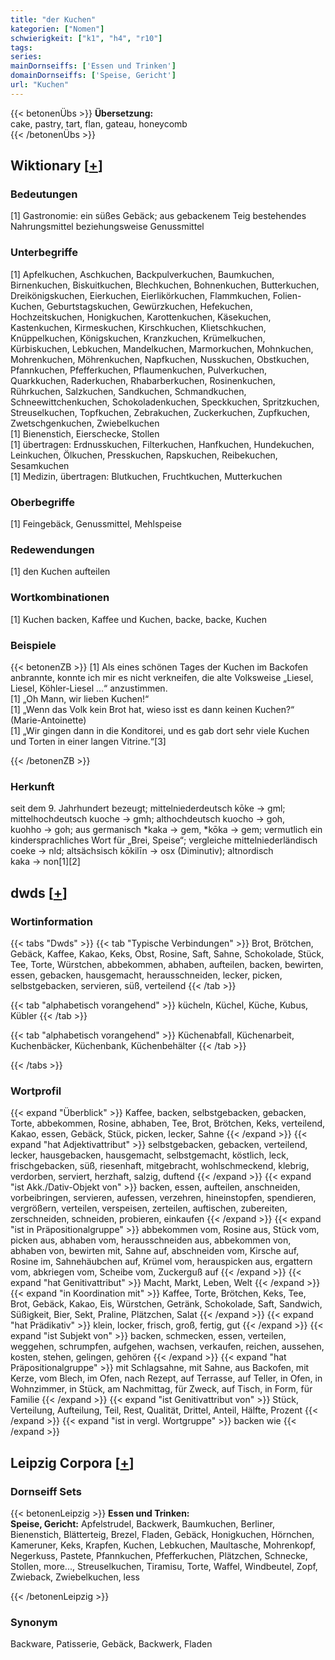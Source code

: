 ```yaml
---
title: "der Kuchen"
kategorien: ["Nomen"]
schwierigkeit: ["k1", "h4", "r10"]
tags:
series:
mainDornseiffs: ['Essen und Trinken']
domainDornseiffs: ['Speise, Gericht']
url: "Kuchen"
---
```


{{< betonenÜbs >}}
**Übersetzung:**  
cake, pastry, tart, flan, gateau, honeycomb  
{{< /betonenÜbs >}}

## Wiktionary [[+](https://de.wiktionary.org/wiki/Kuchen)]

### Bedeutungen
[1] Gastronomie: ein süßes Gebäck; aus gebackenem Teig bestehendes Nahrungsmittel beziehungsweise Genussmittel  

### Unterbegriffe
[1] Apfelkuchen, Aschkuchen, Backpulverkuchen, Baumkuchen, Birnenkuchen, Biskuitkuchen, Blechkuchen, Bohnenkuchen, Butterkuchen, Dreikönigskuchen, Eierkuchen, Eierlikörkuchen, Flammkuchen, Folien-Kuchen, Geburtstagskuchen, Gewürzkuchen, Hefekuchen, Hochzeitskuchen, Honigkuchen, Karottenkuchen, Käsekuchen, Kastenkuchen, Kirmeskuchen, Kirschkuchen, Klietschkuchen, Knüppelkuchen, Königskuchen, Kranzkuchen, Krümelkuchen, Kürbiskuchen, Lebkuchen, Mandelkuchen, Marmorkuchen, Mohnkuchen, Mohrenkuchen, Möhrenkuchen, Napfkuchen, Nusskuchen, Obstkuchen, Pfannkuchen, Pfefferkuchen, Pflaumenkuchen, Pulverkuchen, Quarkkuchen, Raderkuchen, Rhabarberkuchen, Rosinenkuchen, Rührkuchen, Salzkuchen, Sandkuchen, Schmandkuchen, Schneewittchenkuchen, Schokoladenkuchen, Speckkuchen, Spritzkuchen, Streuselkuchen, Topfkuchen, Zebrakuchen, Zuckerkuchen, Zupfkuchen, Zwetschgenkuchen, Zwiebelkuchen  
[1] Bienenstich, Eierschecke, Stollen  
[1] übertragen: Erdnusskuchen, Filterkuchen, Hanfkuchen, Hundekuchen, Leinkuchen, Ölkuchen, Presskuchen, Rapskuchen, Reibekuchen, Sesamkuchen  
[1] Medizin, übertragen: Blutkuchen, Fruchtkuchen, Mutterkuchen  

### Oberbegriffe
[1] Feingebäck, Genussmittel, Mehlspeise  

### Redewendungen
[1] den Kuchen aufteilen  

### Wortkombinationen
[1] Kuchen backen, Kaffee und Kuchen, backe, backe, Kuchen  

### Beispiele
{{< betonenZB >}}
[1] Als eines schönen Tages der Kuchen im Backofen anbrannte, konnte ich mir es nicht verkneifen, die alte Volksweise „Liesel, Liesel, Köhler-Liesel …“ anzustimmen.  
[1] „Oh Mann, wir lieben Kuchen!“  
[1] „Wenn das Volk kein Brot hat, wieso isst es dann keinen Kuchen?“ (Marie-Antoinette)  
[1] „Wir gingen dann in die Konditorei, und es gab dort sehr viele Kuchen und Torten in einer langen Vitrine.“[3]  

{{< /betonenZB >}}
### Herkunft
seit dem 9. Jahrhundert bezeugt; mittelniederdeutsch kōke → gml; mittelhochdeutsch kuoche → gmh; althochdeutsch kuocho → goh, kuohho → goh; aus germanisch *kaka → gem, *kōka → gem; vermutlich ein kindersprachliches Wort für „Brei, Speise“; vergleiche mittelniederländisch coeke → nld; altsächsisch kōkilīn → osx (Diminutiv); altnordisch kaka → non[1][2]  



## dwds [[+](https://www.dwds.de/wb/Kuchen)]

### Wortinformation
{{< tabs "Dwds" >}}
{{< tab "Typische Verbindungen" >}}
Brot, Brötchen, Gebäck, Kaffee, Kakao, Keks, Obst, Rosine, Saft, Sahne, Schokolade, Stück, Tee, Torte, Würstchen, abbekommen, abhaben, aufteilen, backen, bewirten, essen, gebacken, hausgemacht, herausschneiden, lecker, picken, selbstgebacken, servieren, süß, verteilend
{{< /tab >}}

{{< tab "alphabetisch vorangehend" >}}
kücheln, Küchel, Küche, Kubus, Kübler
{{< /tab >}}

{{< tab "alphabetisch vorangehend" >}}
Küchenabfall, Küchenarbeit, Kuchenbäcker, Küchenbank, Küchenbehälter
{{< /tab >}}

{{< /tabs >}}

### Wortprofil
{{< expand "Überblick" >}} Kaffee, backen, selbstgebacken, gebacken, Torte, abbekommen, Rosine, abhaben, Tee, Brot, Brötchen, Keks, verteilend, Kakao, essen, Gebäck, Stück, picken, lecker, Sahne {{< /expand >}}
{{< expand "hat Adjektivattribut" >}} selbstgebacken, gebacken, verteilend, lecker, hausgebacken, hausgemacht, selbstgemacht, köstlich, leck, frischgebacken, süß, riesenhaft, mitgebracht, wohlschmeckend, klebrig, verdorben, serviert, herzhaft, salzig, duftend {{< /expand >}}
{{< expand "ist Akk./Dativ-Objekt von" >}} backen, essen, aufteilen, anschneiden, vorbeibringen, servieren, aufessen, verzehren, hineinstopfen, spendieren, vergrößern, verteilen, verspeisen, zerteilen, auftischen, zubereiten, zerschneiden, schneiden, probieren, einkaufen {{< /expand >}}
{{< expand "ist in Präpositionalgruppe" >}} abbekommen vom, Rosine aus, Stück vom, picken aus, abhaben vom, herausschneiden aus, abbekommen von, abhaben von, bewirten mit, Sahne auf, abschneiden vom, Kirsche auf, Rosine im, Sahnehäubchen auf, Krümel vom, herauspicken aus, ergattern vom, abkriegen vom, Scheibe vom, Zuckerguß auf {{< /expand >}}
{{< expand "hat Genitivattribut" >}} Macht, Markt, Leben, Welt {{< /expand >}}
{{< expand "in Koordination mit" >}} Kaffee, Torte, Brötchen, Keks, Tee, Brot, Gebäck, Kakao, Eis, Würstchen, Getränk, Schokolade, Saft, Sandwich, Süßigkeit, Bier, Sekt, Praline, Plätzchen, Salat {{< /expand >}}
{{< expand "hat Prädikativ" >}} klein, locker, frisch, groß, fertig, gut {{< /expand >}}
{{< expand "ist Subjekt von" >}} backen, schmecken, essen, verteilen, weggehen, schrumpfen, aufgehen, wachsen, verkaufen, reichen, aussehen, kosten, stehen, gelingen, gehören {{< /expand >}}
{{< expand "hat Präpositionalgruppe" >}} mit Schlagsahne, mit Sahne, aus Backofen, mit Kerze, vom Blech, im Ofen, nach Rezept, auf Terrasse, auf Teller, in Ofen, in Wohnzimmer, in Stück, am Nachmittag, für Zweck, auf Tisch, in Form, für Familie {{< /expand >}}
{{< expand "ist Genitivattribut von" >}} Stück, Verteilung, Aufteilung, Teil, Rest, Qualität, Drittel, Anteil, Hälfte, Prozent {{< /expand >}}
{{< expand "ist in vergl. Wortgruppe" >}} backen wie {{< /expand >}}

## Leipzig Corpora [[+](https://corpora.uni-leipzig.de/en/res?word=Kuchen&corpusId=deu_newscrawl-public_2018)]

### Dornseiff Sets
{{< betonenLeipzig >}}
**Essen und Trinken:**  
**Speise, Gericht:** Apfelstrudel, Backwerk, Baumkuchen, Berliner, Bienenstich, Blätterteig, Brezel, Fladen, Gebäck, Honigkuchen, Hörnchen, Kameruner, Keks, Krapfen, Kuchen, Lebkuchen, Maultasche, Mohrenkopf, Negerkuss, Pastete, Pfannkuchen, Pfefferkuchen, Plätzchen, Schnecke, Stollen, more..., Streuselkuchen, Tiramisu, Torte, Waffel, Windbeutel, Zopf, Zwieback, Zwiebelkuchen, less  

{{< /betonenLeipzig >}}

### Synonym
Backware, Patisserie, Gebäck, Backwerk, Fladen

